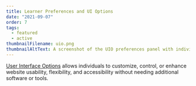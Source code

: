 ```yaml
---
title: Learner Preferences and UI Options
date: "2021-09-07"
order: 7
tags:
  - featured
  - active
thumbnailFilename: uio.png
thumbnailAltText: A screenshot of the UIO preferences panel with individual preferences
---
```

[User Interface Options](/ui-options/) allows individuals to customize, control, or enhance
website usability, flexibility, and accessibility without needing additional software or tools.
